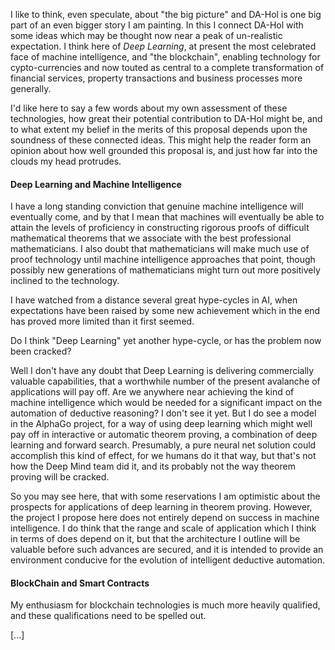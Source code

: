 I like to think, even speculate, about "the big picture" and DA-Hol is one big part of an even bigger story I am painting.
In this I connect DA-Hol with some ideas which may be thought now near a peak of un-realistic expectation.
I think here of _Deep Learning_, at present the most celebrated face of machine intelligence, and "the blockchain", enabling technology for cypto-currencies and now touted as central to a complete transformation of financial services, property transactions and business processes more generally.

I'd like here to say a few words about my own assessment of these technologies, how great their potential contribution to DA-Hol might be, and to what extent my belief in the merits of this proposal depends upon the soundness of these connected ideas.
This might help the reader form an opinion about how well grounded this proposal is, and just how far into the clouds my head protrudes.

#### Deep Learning and Machine Intelligence

I have a long standing conviction that genuine machine intelligence will eventually come, and by that I mean that machines will eventually be able to attain the levels of proficiency in constructing rigorous proofs of difficult mathematical theorems that we associate with the best professional mathematicians.
I also doubt that mathematicians will make much use of proof technology until machine intelligence approaches that point, though possibly new generations of mathematicians might turn out more positively inclined to the technology.

I have watched from a distance several great hype-cycles in AI, when expectations have been raised by some new achievement which in the end has proved more limited than it first seemed.

Do I think "Deep Learning" yet another hype-cycle, or has the problem now been cracked?

Well I don't have any doubt that Deep Learning is delivering commercially valuable capabilities, that a worthwhile number of the present avalanche of applications will pay off.
Are we anywhere near achieving the kind of machine intelligence which would be needed for a significant impact on the automation of deductive reasoning?
I don't see it yet.
But I do see a model in the AlphaGo project, for a way of using deep learning which might well pay off in interactive or automatic theorem proving, a combination of deep learning and forward search.
Presumably, a pure neural net solution could accomplish this kind of effect, for we humans do it that way, but that's not how the Deep Mind team did it, and its probably not the way theorem proving will be cracked.

So you may see here, that with some reservations I am optimistic about the prospects for applications of deep learning in theorem proving.
However, the project I propose here does not entirely depend on success in machine intelligence.
I do think that the range and scale of application which I think in terms of does depend on it, but that the architecture I outline will be valuable before such advances are secured, and it is intended to provide an environment conducive for the evolution of intelligent deductive automation.

#### BlockChain and Smart Contracts

My enthusiasm for blockchain technologies is much more heavily qualified, and these qualifications need to be spelled out.

[...]






